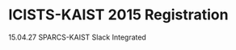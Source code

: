 ICISTS-KAIST 2015 Registration
==============================
15.04.27 SPARCS-KAIST Slack Integrated
